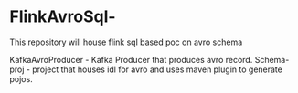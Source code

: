 # FlinkAvroSql-
This repository will house flink sql based poc on avro schema

KafkaAvroProducer - Kafka Producer that produces avro record.
Schema-proj - project that houses idl for avro and uses maven plugin to generate pojos.
